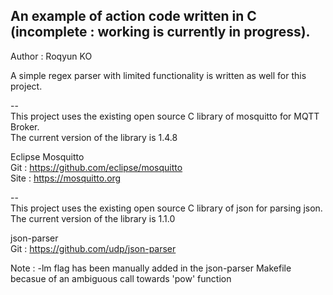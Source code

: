 
An example of action code written in C (incomplete : working is currently in progress).<br/>
--
Author : Roqyun KO <br/>

A simple regex parser with limited functionality is written as well for this project.<br/>

--<br/>
This project uses the existing open source C library of mosquitto for MQTT Broker.<br/>
The current version of the library is 1.4.8<br/>

Eclipse Mosquitto<br/>
Git : https://github.com/eclipse/mosquitto<br/>
Site : https://mosquitto.org<br/>

--<br/>
This project uses the existing open source C library of json for parsing json.<br/>
The current version of the library is 1.1.0<br/>

json-parser<br/>
Git : https://github.com/udp/json-parser<br/>

Note : -lm flag has been manually added in the json-parser Makefile becasue of an ambiguous call towards 'pow' function<br/>
